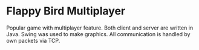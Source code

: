 # Flappy Bird Multiplayer
Popular game with multiplayer feature. Both client and server are written in Java. Swing was used to make graphics. All communication is handled by own packets via TCP.
